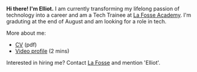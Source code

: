 **Hi there! I'm Elliot.** I am currently transforming my lifelong passion of technology into a career and am a Tech Trainee at [La Fosse Academy](https://www.lafosseacademy.com/). I'm graduting at the end of August and am looking for a role in tech.

More about me:
 - [CV](https://github.com/elliotclowes/elliotclowes/blob/main/LFA-CV.pdf) (pdf)
 - [Video profile](https://www.dropbox.com/scl/fi/vshc78ysdzlfd5th9sc1m/LFA-Profile-Video.mp4?dl=0&rlkey=u54tn42s6vjw5dhx484evizk9) (2 mins)

Interested in hiring me? Contact [La Fosse](https://www.lafosseacademy.com/get-in-touch) and mention 'Elliot'.
